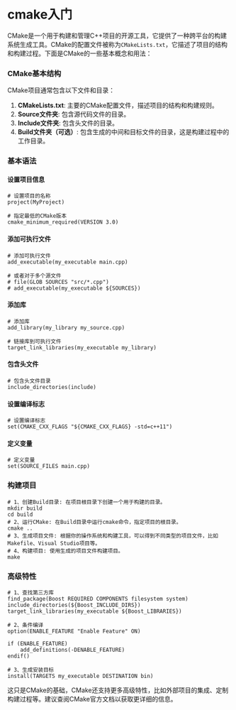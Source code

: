 # cmake入门

CMake是一个用于构建和管理C++项目的开源工具，它提供了一种跨平台的构建系统生成工具。CMake的配置文件被称为`CMakeLists.txt`，它描述了项目的结构和构建过程。下面是CMake的一些基本概念和用法：

### CMake基本结构

CMake项目通常包含以下文件和目录：

1. **CMakeLists.txt**: 主要的CMake配置文件，描述项目的结构和构建规则。
2. **Source文件夹**: 包含源代码文件的目录。
3. **Include文件夹**: 包含头文件的目录。
4. **Build文件夹（可选）**: 包含生成的中间和目标文件的目录，这是构建过程中的工作目录。

### 基本语法

#### 设置项目信息

```shell
# 设置项目的名称
project(MyProject)

# 指定最低的CMake版本
cmake_minimum_required(VERSION 3.0)

```

#### 添加可执行文件

```shell
# 添加可执行文件
add_executable(my_executable main.cpp)

# 或者对于多个源文件
# file(GLOB SOURCES "src/*.cpp")
# add_executable(my_executable ${SOURCES})

```

#### 添加库

```shell
# 添加库
add_library(my_library my_source.cpp)

# 链接库到可执行文件
target_link_libraries(my_executable my_library)

```

#### 包含头文件

```shell
# 包含头文件目录
include_directories(include)

```

#### 设置编译标志

```shell
# 设置编译标志
set(CMAKE_CXX_FLAGS "${CMAKE_CXX_FLAGS} -std=c++11")

```

#### 定义变量

```shell
# 定义变量
set(SOURCE_FILES main.cpp)

```

### 构建项目

```shell
# 1、创建Build目录: 在项目根目录下创建一个用于构建的目录。
mkdir build
cd build
# 2、运行CMake: 在Build目录中运行cmake命令，指定项目的根目录。
cmake ..
# 3、生成项目文件: 根据你的操作系统和构建工具，可以得到不同类型的项目文件，比如Makefile、Visual Studio项目等。
# 4、构建项目: 使用生成的项目文件构建项目。
make
```

### 高级特性

```shell
# 1、查找第三方库
find_package(Boost REQUIRED COMPONENTS filesystem system)
include_directories(${Boost_INCLUDE_DIRS})
target_link_libraries(my_executable ${Boost_LIBRARIES})

# 2、条件编译
option(ENABLE_FEATURE "Enable Feature" ON)

if (ENABLE_FEATURE)
    add_definitions(-DENABLE_FEATURE)
endif()

# 3、生成安装目标
install(TARGETS my_executable DESTINATION bin)

```

这只是CMake的基础，CMake还支持更多高级特性，比如外部项目的集成、定制构建过程等。建议查阅CMake官方文档以获取更详细的信息。